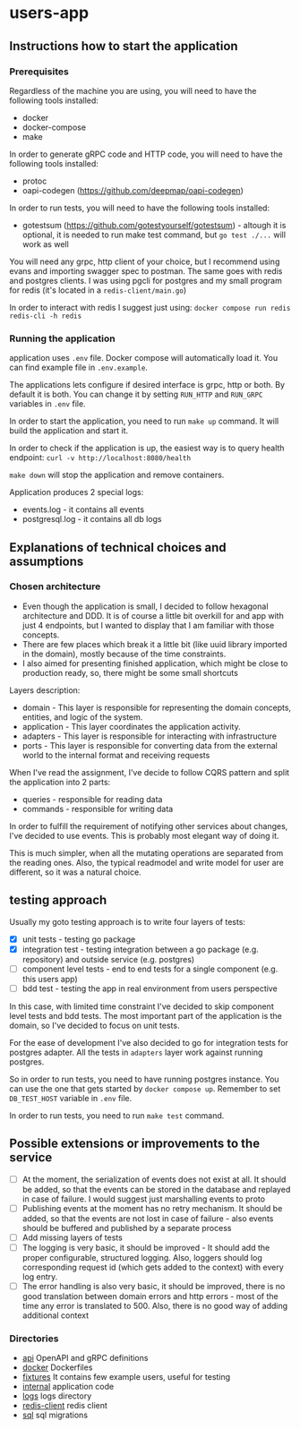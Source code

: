 # users-app

## Instructions how to start the application

### Prerequisites

Regardless of the machine you are using, you will need to have the following tools installed:

- docker
- docker-compose
- make

In order to generate gRPC code and HTTP code, you will need to have the following tools installed:

- protoc
- oapi-codegen (https://github.com/deepmap/oapi-codegen)

In order to run tests, you will need to have the following tools installed:

- gotestsum (https://github.com/gotestyourself/gotestsum) - altough it is optional, it is needed to run make test
  command, but `go test ./...` will work as well

You will need any grpc, http client of your choice, but I recommend using evans and importing swagger spec to postman.
The same goes with redis and postgres clients. I was using pgcli for postgres and my small program for redis (it's
located in a `redis-client/main.go`)

In order to interact with redis I suggest just using:
`docker compose run redis redis-cli -h redis `

### Running the application

application uses `.env` file. Docker compose will automatically load it. You can find example file in `.env.example`.

The applications lets configure if desired interface is grpc, http or both. By default it is both. You can change it by
setting `RUN_HTTP` and `RUN_GRPC` variables in `.env` file.

In order to start the application, you need to run `make up` command. It will build the application and start it.

In order to check if the application is up, the easiest way is to query health endpoint:
`curl -v http://localhost:8080/health`

`make down` will stop the application and remove containers.

Application produces 2 special logs:

- events.log - it contains all events
- postgresql.log - it contains all db logs

## Explanations of technical choices and assumptions

### Chosen architecture

- Even though the application is small, I decided to follow hexagonal architecture and DDD. It is of course a little bit
  overkill for and app with just 4 endpoints, but I wanted to display that I am familiar with those concepts.
- There are few places which break it a little bit (like uuid library imported in the domain), mostly because of the
  time constraints.
- I also aimed for presenting finished application, which might be close to production ready, so, there might be some
  small shortcuts

Layers description:

- domain - This layer is responsible for representing the domain concepts, entities, and logic of the system.
- application - This layer coordinates the application activity.
- adapters - This layer is responsible for interacting with infrastructure
- ports - This layer is responsible for converting data from the external world to the internal format and receiving
  requests

When I've read the assignment, I've decide to follow CQRS pattern and split the application into 2 parts:

- queries - responsible for reading data
- commands - responsible for writing data

In order to fulfill the requirement of notifying other services about changes, I've decided to use events. This is
probably most elegant way of doing it.

This is much simpler, when all the mutating operations are separated from the reading ones. Also, the typical readmodel
and write model for user are different, so it was a natural choice.

## testing approach

Usually my goto testing approach is to write four layers of tests:

- [x] unit tests - testing go package
- [x] integration test - testing integration between a go package (e.g. repository) and outside service (e.g. postgres)
- [ ] component level tests - end to end tests for a single component (e.g. this users app)
- [ ] bdd test - testing the app in real environment from users perspective

In this case, with limited time constraint I've decided to skip component level tests and bdd tests.
The most important part of the application is the domain, so I've decided to focus on unit tests.

For the ease of development I've also decided to go for integration tests for postgres adapter.
All the tests in `adapters` layer work against running postgres.

So in order to run tests, you need to have running postgres instance. You can use the one that gets started
by `docker compose up`. Remember to set `DB_TEST_HOST` variable in `.env` file.

In order to run tests, you need to run `make test` command.

## Possible extensions or improvements to the service

- [ ] At the moment, the serialization of events does not exist at all. It should be added, so that the events can be
  stored in the database and replayed in case of failure. I would suggest just marshalling events to proto
- [ ] Publishing events at the moment has no retry mechanism. It should be added, so that the events are not lost in
  case of failure - also events should be buffered and published by a separate process
- [ ] Add missing layers of tests
- [ ] The logging is very basic, it should be improved - It should add the proper configurable, structured logging.
  Also, loggers should log corresponding request id (which gets added to the context) with every log entry.
- [ ] The error handling is also very basic, it should be improved, there is no good translation between domain errors
  and http errors - most of the time any error is translated to 500. Also, there is no good way of adding additional
  context

### Directories

- [api](api/) OpenAPI and gRPC definitions
- [docker](docker/) Dockerfiles
- [fixtures](fixtures/) It contains few example users, useful for testing
- [internal](internal/) application code
- [logs](logs/) logs directory
- [redis-client](redis-client/) redis client
- [sql](sql/) sql migrations
